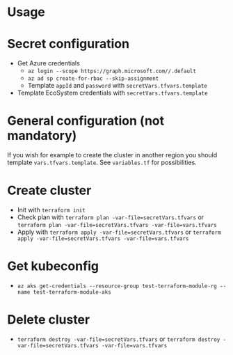 # Usage

# Secret configuration
- Get Azure credentials
  - `az login --scope https://graph.microsoft.com//.default`
  - `az ad sp create-for-rbac --skip-assignment`
  - Template `appId` and `password` with `secretVars.tfvars.template`
- Template EcoSystem credentials with `secretVars.tfvars.template`

# General configuration (not mandatory)

If you wish for example to create the cluster in another region you should template `vars.tfvars.template`.
See `variables.tf` for possibilities.

# Create cluster

- Init with `terraform init`
- Check plan with `terraform plan -var-file=secretVars.tfvars` or `terraform plan -var-file=secretVars.tfvars -var-file=vars.tfvars`
- Apply with `terraform apply -var-file=secretVars.tfvars` or `terraform apply -var-file=secretVars.tfvars -var-file=vars.tfvars`

# Get kubeconfig

- `az aks get-credentials --resource-group test-terraform-module-rg --name test-terraform-module-aks`

# Delete cluster

- `terraform destroy -var-file=secretVars.tfvars` or `terraform destroy -var-file=secretVars.tfvars -var-file=vars.tfvars`